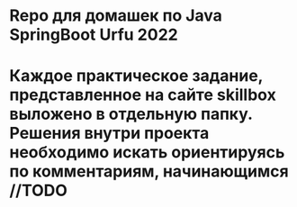 ﻿# Repo для домашек по Java SpringBoot Urfu 2022
 # Каждое практическое задание, представленное на сайте skillbox выложено в отдельную папку. Решения внутри проекта необходимо искать ориентируясь по комментариям, начинающимся //TODO
